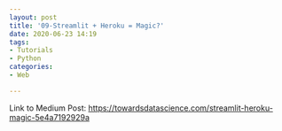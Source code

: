 ```yaml
---
layout: post
title: '09-Streamlit + Heroku = Magic?'
date: 2020-06-23 14:19
tags:
- Tutorials
- Python
categories:
- Web

---
```

Link to Medium Post:
https://towardsdatascience.com/streamlit-heroku-magic-5e4a7192929a